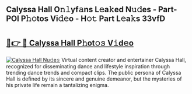 ## Calyssa Hall O𝚗𝚕yf𝚊ns L𝚎a𝚔ed N𝚞𝚍es - Part-POI P𝚑𝚘tos Vi𝚍𝚎o - H𝚘𝚝 Part L𝚎a𝚔s 33vfD

# <h2><a href="http://kf7h9up.oniu.top/?m=Calyssa+Hall">🔗👉 🔴 Calyssa Hall P𝚑ot𝚘𝚜 V𝚒d𝚎o</a></h2>

[![Calyssa Hall Nu𝚍e𝚜](https://i.imgur.com/0qMVB7G.gif)](http://kf7h9up.oniu.top/?m=Calyssa+Hall)
Virtual content creator and entertainer Calyssa Hall, recognized for disseminating dance and lifestyle inspiration through trending dance trends and compact clips. The public persona of Calyssa Hall is defined by its sincere and genuine demeanor, but the mysteries of his private life remain a tantalizing enigma.  
